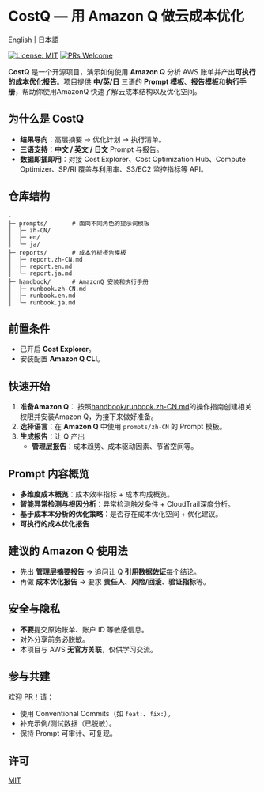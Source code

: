 # CostQ — 用 Amazon Q 做云成本优化

[English](./README.md) | [日本語](./README.ja.md)

[![License: MIT](https://img.shields.io/badge/License-MIT-blue.svg)](#许可)
[![PRs Welcome](https://img.shields.io/badge/PRs-welcome-brightgreen.svg)](#参与共建)

**CostQ** 是一个开源项目，演示如何使用 **Amazon Q** 分析 AWS 账单并产出**可执行的成本优化报告**。项目提供 **中/英/日** 三语的 **Prompt 模板**、**报告模板**和**执行手册**，帮助你使用AmazonQ 快速了解云成本结构以及优化空间。

## 为什么是 CostQ

* **结果导向**：高层摘要 → 优化计划 → 执行清单。
* **三语支持**：**中文 / 英文 / 日文** Prompt 与报告。
* **数据即插即用**：对接 Cost Explorer、Cost Optimization Hub、Compute Optimizer、SP/RI 覆盖与利用率、S3/EC2 监控指标等 API。

## 仓库结构

```
.
├─ prompts/       # 面向不同角色的提示词模板
│  ├─ zh-CN/     
│  ├─ en/
│  └─ ja/
├─ reports/       # 成本分析报告模板
│  ├─ report.zh-CN.md   
│  ├─ report.en.md
│  └─ report.ja.md
├─ handbook/      # AmazonQ 安装和执行手册
│  ├─ runbook.zh-CN.md  
│  ├─ runbook.en.md
│  └─ runbook.ja.md
```

## 前置条件

* 已开启 **Cost Explorer**。
* 安装配置 **Amazon Q CLI**。

## 快速开始

1. **准备Amazon Q**： 按照[handbook/runbook.zh-CN.md](handbook/runbook.zh-CN.md)的操作指南创建相关权限并安装Amazon Q，为接下来做好准备。
2. **选择语言**：在 **Amazon Q** 中使用 `prompts/zh-CN` 的 Prompt 模板。
3. **生成报告**：让 Q 产出
   * **管理层报告**：成本趋势、成本驱动因素、节省空间等。

## Prompt 内容概览

* **多维度成本概览**：成本效率指标 + 成本构成概览。
* **智能异常检测与根因分析**：异常检测触发条件 + CloudTrail深度分析。
* **基于成本本分析的优化策略**：是否存在成本优化空间 + 优化建议。
* **可执行的成本优化报告**

## 建议的 Amazon Q 使用法

* 先出 **管理层摘要报告** → 追问让 Q **引用数据佐证**每个结论。
* 再做 **成本优化报告** → 要求 **责任人**、**风险/回滚**、**验证指标**等。

## 安全与隐私

* **不要**提交原始账单、账户 ID 等敏感信息。
* 对外分享前务必脱敏。
* 本项目与 AWS **无官方关联**，仅供学习交流。

## 参与共建

欢迎 PR！请：

* 使用 Conventional Commits（如 `feat:`、`fix:`）。
* 补充示例/测试数据（已脱敏）。
* 保持 Prompt 可审计、可复现。

## 许可

[MIT](./LICENSE)

